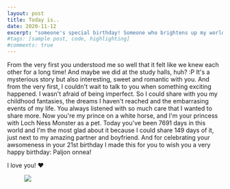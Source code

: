 ```yaml
---
layout: post
title: Today is..
date: 2020-11-12
excerpt: "someone's special birthday! Someone who brightens up my world and always makes me smile! 🥰"
#tags: [sample post, code, highlighting]
#comments: true
---
```


From the very first you understood me so well that it felt like we knew each other for a long time! And maybe we did at the study halls, huh? :P It's a mysterious story but also interesting, sweet and romantic with you.
And from the very first, I couldn't wait to talk to you when something exciting happened. I wasn't afraid of being imperfect. So I could share with you my childhood fantasies, the dreams I haven't reached and the embarrasing events of my life. 
You always listened with so much care that I wanted to share more. Now you're my prince on a white horse, and I'm your princess with Loch Ness Monster as a pet. Today you've been 7691 days in this world and I'm the most glad about it because I could share 149 days of it, just next to my amazing partner and boyfriend.
And for celebrating your awsomeness in your 21st birthday I made this for you to wish you a very happy birthday: Paljon onnea!

I love you! ❤️

<figure>
	<a href="https://pyxis.nymag.com/v1/imgs/1be/59b/387489f1b8413ff360c3eead07c710621c-polar-bears.rsquare.w1200.jpg"><img src="https://pyxis.nymag.com/v1/imgs/1be/59b/387489f1b8413ff360c3eead07c710621c-polar-bears.rsquare.w1200.jpg"></a>
</figure>
